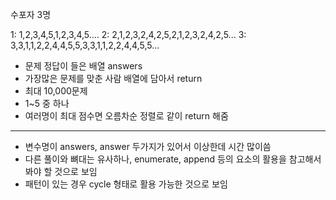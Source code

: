 수포자 3명

1: 1,2,3,4,5,1,2,3,4,5....
2: 2,1,2,3,2,4,2,5,2,1,2,3,2,4,2,5...
3: 3,3,1,1,2,2,4,4,5,5,3,3,1,1,2,2,4,4,5,5...

* 문제 정답이 들은 배열 answers
* 가장많은 문제를 맞춘 사람 배열에 담아서 return
* 최대 10,000문제
* 1~5 중 하나
* 여러명이 최대 점수면 오름차순 정렬로 같이 return 해줌


---
* 변수명이 answers, answer 두가지가 있어서 이상한데 시간 많이씀
* 다른 풀이와 뼈대는 유사하나, enumerate, append 등의 요소의 활용을 참고해서 봐야 할 것으로 보임
* 패턴이 있는 경우 cycle 형태로 활용 가능한 것으로 보임

